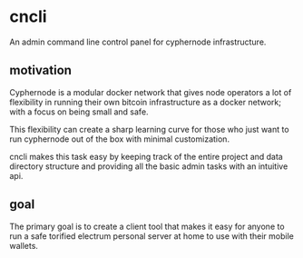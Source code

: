 # cncli

An admin command line control panel for cyphernode infrastructure.

## motivation

Cyphernode is a modular docker network that gives node operators a lot of flexibility in running their own bitcoin infrastructure as a docker network; with a focus on being small and safe. 

This flexibility can create a sharp learning curve for those who just want to run cyphernode out of the box with minimal customization.

cncli makes this task easy by keeping track of the entire project and data directory structure and providing all the basic admin tasks with an intuitive api.

## goal

The primary goal is to create a client tool that makes it easy for anyone to run a safe torified electrum personal server at home to use with their mobile wallets.






